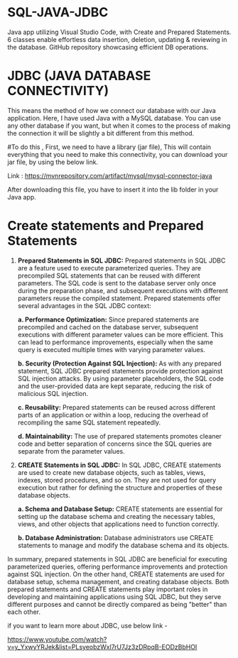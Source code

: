 # SQL-JAVA-JDBC
Java app utilizing Visual Studio Code, with Create and Prepared Statements. 6 classes enable effortless data insertion, deletion, updating &amp; reviewing in the database. GitHub repository showcasing efficient DB operations.

# JDBC (JAVA DATABASE CONNECTIVITY)

This means the method of how we connect our database with our Java application.  Here, I have used Java with a MySQL database. 
You can use any other database if you want, but when it comes to the process of making the connection it will be slightly a bit different from this method.

#To do this ,
First, we need to have a library (jar file), This will contain everything that you need to make this connectivity, you can download your jar file, by using the below link.

Link : https://mvnrepository.com/artifact/mysql/mysql-connector-java

After downloading this file, you have to insert it into the lib folder in  your Java app.

# Create statements and Prepared Statements 

1. **Prepared Statements in SQL JDBC:**
   Prepared statements in SQL JDBC are a feature used to execute parameterized queries. They are precompiled SQL statements that can be reused with different parameters. The SQL code is sent to the database server only once during the preparation phase, and subsequent executions with different parameters reuse the compiled statement. Prepared statements offer several advantages in the SQL JDBC context:

   **a. Performance Optimization:**
   Since prepared statements are precompiled and cached on the database server, subsequent executions with different parameter values can be more efficient. This can lead to performance improvements, especially when the same query is executed multiple times with varying parameter values.

   **b. Security (Protection Against SQL Injection):**
   As with any prepared statement, SQL JDBC prepared statements provide protection against SQL injection attacks. By using parameter placeholders, the SQL code and the user-provided data are kept separate, reducing the risk of malicious SQL injection.

   **c. Reusability:**
   Prepared statements can be reused across different parts of an application or within a loop, reducing the overhead of recompiling the same SQL statement repeatedly.

   **d. Maintainability:**
   The use of prepared statements promotes cleaner code and better separation of concerns since the SQL queries are separate from the parameter values.

3. **CREATE Statements in SQL JDBC:**
   In SQL JDBC, CREATE statements are used to create new database objects, such as tables, views, indexes, stored procedures, and so on. They are not used for query execution but rather for defining the structure and properties of these database objects.

   **a. Schema and Database Setup:**
   CREATE statements are essential for setting up the database schema and creating the necessary tables, views, and other objects that applications need to function correctly.

   **b. Database Administration:**
   Database administrators use CREATE statements to manage and modify the database schema and its objects.

In summary, prepared statements in SQL JDBC are beneficial for executing parameterized queries, offering performance improvements and protection against SQL injection. On the other hand, CREATE statements are used for database setup, schema management, and creating database objects. Both prepared statements and CREATE statements play important roles in developing and maintaining applications using SQL JDBC, but they serve different purposes and cannot be directly compared as being "better" than each other.

if you want to learn more about JDBC, use below link  -

https://www.youtube.com/watch?v=y_YxwyYRJek&list=PLsyeobzWxl7rU7Jz3zDRpqB-EODzBbHOI

